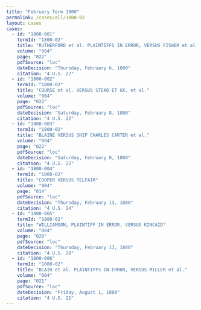 ```yaml
---
title: "February Term 1800"
permalink: /cases/all/1800-02
layout: cases
cases:
  - id: "1800-001"
    termId: "1800-02"
    title: "RUTHERFORD et al. PLAINTIFFS IN ERROR, VERSUS FISHER et al."
    volume: "004"
    page: "022"
    pdfSource: "loc"
    dateDecision: "Thursday, February 6, 1800"
    citation: "4 U.S. 22"
  - id: "1800-002"
    termId: "1800-02"
    title: "COURSE et al. VERSUS STEAD ET UX. et al."
    volume: "004"
    page: "022"
    pdfSource: "loc"
    dateDecision: "Saturday, February 8, 1800"
    citation: "4 U.S. 22"
  - id: "1800-003"
    termId: "1800-02"
    title: "BLAINE VERSUS SHIP CHARLES CARTER et al."
    volume: "004"
    page: "022"
    pdfSource: "loc"
    dateDecision: "Saturday, February 8, 1800"
    citation: "4 U.S. 22"
  - id: "1800-004"
    termId: "1800-02"
    title: "COOPER VERSUS TELFAIR"
    volume: "004"
    page: "014"
    pdfSource: "loc"
    dateDecision: "Thursday, February 13, 1800"
    citation: "4 U.S. 14"
  - id: "1800-005"
    termId: "1800-02"
    title: "WILLIAMSON, PLAINTIFF IN ERROR, VERSUS KINCAID"
    volume: "004"
    page: "020"
    pdfSource: "loc"
    dateDecision: "Thursday, February 13, 1800"
    citation: "4 U.S. 20"
  - id: "1800-006"
    termId: "1800-02"
    title: "BLAIR et al. PLAINTIFFS IN ERROR, VERSUS MILLER et al."
    volume: "004"
    page: "021"
    pdfSource: "loc"
    dateDecision: "Friday, August 1, 1800"
    citation: "4 U.S. 21"
---
```

